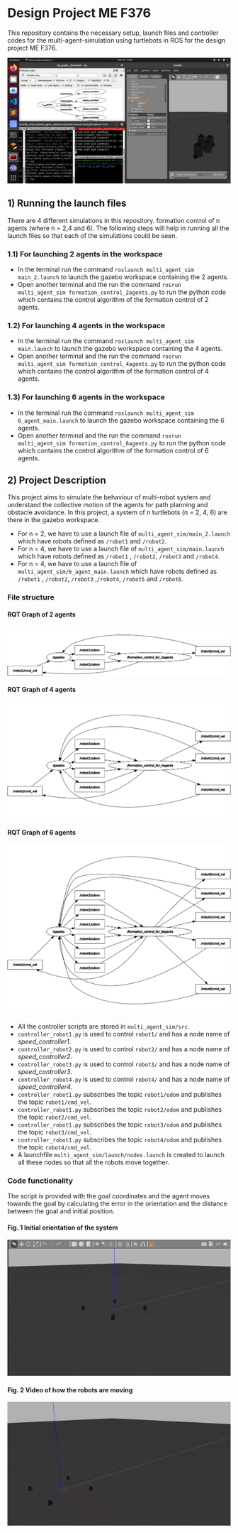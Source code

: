 # Design Project ME F376
This repository contains the necessary setup, launch files and controller codes for the multi-agent-simulation using turtlebots in ROS for the design project ME F376.

![cover_image](https://github.com/AshwinC313/Design_Project_MEF376/blob/main/dop_ss1.png)

## 1) Running the launch files
There are 4 different simulations in this repository. formation control of n agents (where n = 2,4 and 6). The following steps will help in running all the launch files so that each of the simulations could be seen.

### 1.1) For launching 2 agents in the workspace
* In the terminal run the command ```roslaunch multi_agent_sim main_2.launch``` to launch the gazebo workspace containing the 2 agents.
* Open another terminal and the run the command ```rosrun multi_agent_sim formation_control_2agents.py``` to run the python code which contains the control algorithm of the formation control of 2 agents.

### 1.2) For launching 4 agents in the workspace
* In the terminal run the command ```roslaunch multi_agent_sim main.launch``` to launch the gazebo workspace containing the 4 agents.
* Open another terminal and the run the command ```rosrun multi_agent_sim formation_control_4agents.py``` to run the python code which contains the control algorithm of the formation control of 4 agents.

### 1.3) For launching 6 agents in the workspace
* In the terminal run the command ```roslaunch multi_agent_sim 6_agent_main.launch``` to launch the gazebo workspace containing the 6 agents.
* Open another terminal and the run the command ```rosrun multi_agent_sim formation_control_6agents.py``` to run the python code which contains the control algorithm of the formation control of 6 agents.

## 2) Project Description
This project aims to simulate the behaviour of multi-robot system and understand the collective motion of the agents for path planning and obstacle avoidance. In this project, a system of n turtlebots (n = 2, 4, 6) are there in the gazebo workspace.
* For n = 2, we have to use a launch file of ```multi_agent_sim/main_2.launch``` which have robots defined as ```/robot1``` and ```/robot2```.
* For n = 4, we have to use a launch file of ```multi_agent_sim/main.launch``` which have robots defined as ```/robot1``` , ```/robot2```, ```/robot3``` and ```/robot4```.
* For n = 4, we have to use a launch file of ```multi_agent_sim/6_agent_main.launch``` which have robots defined as ```/robot1``` , ```/robot2```, ```/robot3``` ,```/robot4```, ```/robot5``` and ```/robot6```.


###   File structure

#### RQT Graph of 2 agents
![rqt_graph_2_agents](https://github.com/AshwinC313/Design_Project_MEF376/blob/main/rqt_graph_for_2agents.png)

#### RQT Graph of 4 agents
![rqt_graph_4_agents](https://github.com/AshwinC313/Design_Project_MEF376/blob/main/rqt_graph_for_4agents.png)

#### RQT Graph of 6 agents
![rqt_graph_6_agents](https://github.com/AshwinC313/Design_Project_MEF376/blob/main/rqt_graph_for_6agents.png)

* All the controller scripts are stored in ```multi_agent_sim/src```.
* ```controller_robot1.py``` is used to control ```robot1/``` and has a node name of _speed_controller1_.
* ```controller_robot2.py``` is used to control ```robot2/``` and has a node name of _speed_controller2_.
* ```controller_robot3.py``` is used to control ```robot3/``` and has a node name of _speed_controller3_.
* ```controller_robot4.py``` is used to control ```robot4/``` and has a node name of _speed_controller4_.
* ```controller_robot1.py``` subscribes the topic ```robot1/odom``` and publishes the topic ```robot1/cmd_vel```.
* ```controller_robot1.py``` subscribes the topic ```robot2/odom``` and publishes the topic ```robot2/cmd_vel```.
* ```controller_robot1.py``` subscribes the topic ```robot3/odom``` and publishes the topic ```robot3/cmd_vel```.
* ```controller_robot1.py``` subscribes the topic ```robot4/odom``` and publishes the topic ```robot4/cmd_vel```.
* A launchfile ```multi_agent_sim/launch/nodes.launch``` is created to launch all these nodes so that all the robots move together.

### Code functionality
The script is provided with the goal coordinates and the agent moves towards the goal by calculating the error in the orientation and the distance between the goal and initial position.

####  Fig. 1 Initial orientation of the system
![initial_orientation](https://github.com/AshwinC313/Design_Project_MEF376/blob/main/initial_orientation.png)

#### Fig. 2 Video of how the robots are moving
![video_simulation](https://github.com/AshwinC313/Design_Project_MEF376/blob/main/simulation.gif.gif)





